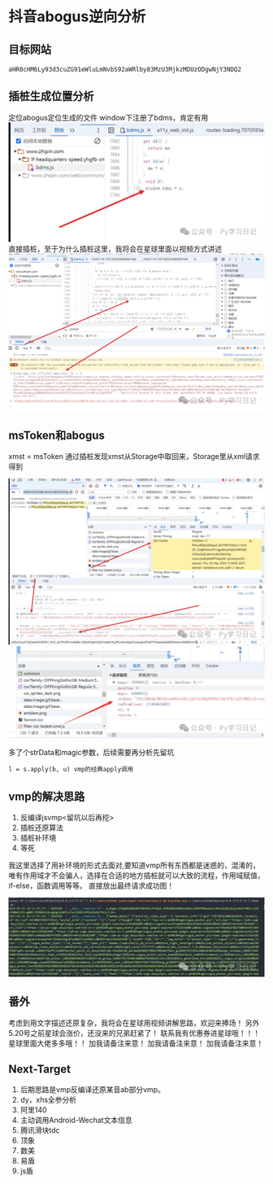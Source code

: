 # 抖音abogus逆向分析

## 目标网站

```
aHR0cHM6Ly93d3cuZG91eWluLmNvbS92aWRlby83MzU3MjkzMDUzODgwNjY3NDQ2
```

## 插桩生成位置分析 

定位abogus定位生成的文件 window下注册了bdms，肯定有用![图片](./抖音abogus逆向分析.assets/640.webp)直接插桩，至于为什么插桩这里，我将会在星球里面以视频方式讲述![图片](./抖音abogus逆向分析.assets/640-1714658133795-11.webp)

## msToken和abogus

xmst = msToken
通过插桩发现xmst从Storage中取回来，Storage里从xml请求得到

![图片](./抖音abogus逆向分析.assets/640-1714658133795-12.webp)![图片](./抖音abogus逆向分析.assets/640-1714658133795-13.webp)

多了个strData和magic参数，后续需要再分析先留坑

```
l = s.apply(b, u) vmp的经典apply调用
```

## vmp的解决思路

1. 反编译jsvmp<留坑以后再挖>
2. 插桩还原算法
3. 插桩补环境
4. 等死

我这里选择了用补环境的形式去面对,要知道vmp所有东西都是迷惑的，混淆的，唯有作用域才不会骗人，选择在合适的地方插桩就可以大致的流程，作用域赋值，if-else，函数调用等等。
直接放出最终请求成功图！

![图片](./抖音abogus逆向分析.assets/640-1714658133795-14.webp)

## 番外

考虑到用文字描述还原复杂，我将会在星球用视频讲解思路，欢迎来捧场！
另外5.20号之前星球会涨价，还没来的兄弟赶紧了！
联系我有优惠券进星球哦！！！
星球里面大佬多多哦！！
加我请备注来意！
加我请备注来意！
加我请备注来意！

## Next-Target

1. 后期思路是vmp反编译还原某音ab部分vmp。
2. dy，xhs全参分析
3. 阿里140
4. 主动调用Android-Wechat文本信息
5. 腾讯滑块tdc
6. 顶象
7. 数美
8. 易盾
9. js盾